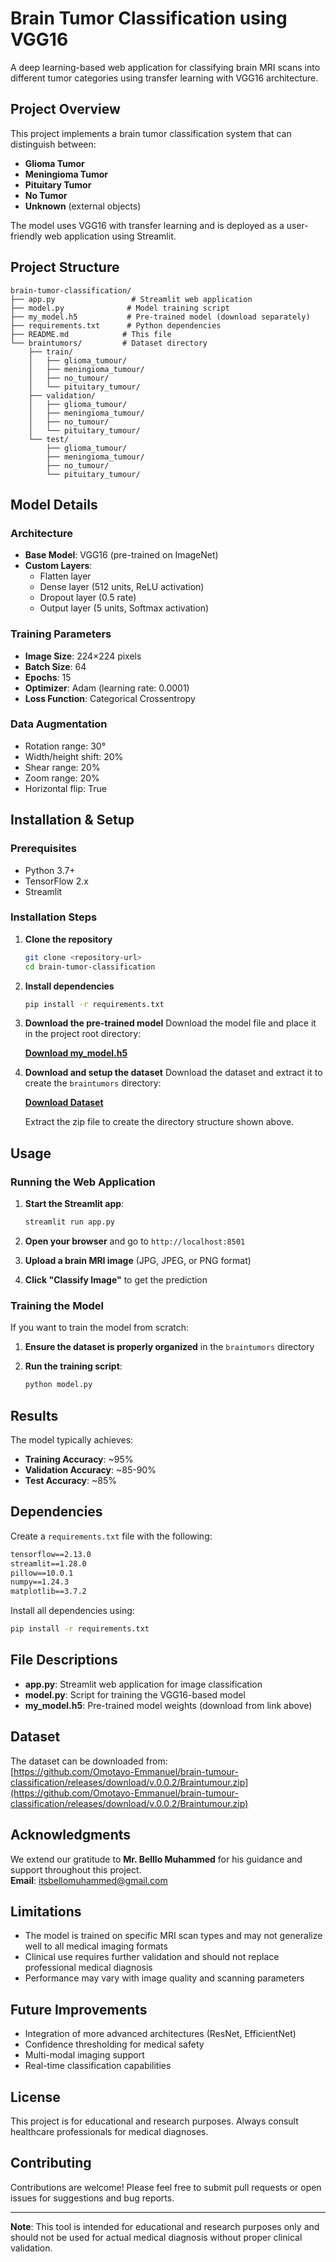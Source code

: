 # Brain Tumor Classification using VGG16

A deep learning-based web application for classifying brain MRI scans into different tumor categories using transfer learning with VGG16 architecture.

## Project Overview

This project implements a brain tumor classification system that can distinguish between:
- **Glioma Tumor**
- **Meningioma Tumor** 
- **Pituitary Tumor**
- **No Tumor**
- **Unknown** (external objects)

The model uses VGG16 with transfer learning and is deployed as a user-friendly web application using Streamlit.

## Project Structure

```
brain-tumor-classification/
├── app.py                 # Streamlit web application
├── model.py              # Model training script
├── my_model.h5           # Pre-trained model (download separately)
├── requirements.txt      # Python dependencies
├── README.md            # This file
└── braintumors/         # Dataset directory
    ├── train/
    │   ├── glioma_tumour/
    │   ├── meningioma_tumour/
    │   ├── no_tumour/
    │   └── pituitary_tumour/
    ├── validation/
    │   ├── glioma_tumour/
    │   ├── meningioma_tumour/
    │   ├── no_tumour/
    │   └── pituitary_tumour/
    └── test/
        ├── glioma_tumour/
        ├── meningioma_tumour/
        ├── no_tumour/
        └── pituitary_tumour/
```

## Model Details

### Architecture
- **Base Model**: VGG16 (pre-trained on ImageNet)
- **Custom Layers**:
  - Flatten layer
  - Dense layer (512 units, ReLU activation)
  - Dropout layer (0.5 rate)
  - Output layer (5 units, Softmax activation)

### Training Parameters
- **Image Size**: 224×224 pixels
- **Batch Size**: 64
- **Epochs**: 15
- **Optimizer**: Adam (learning rate: 0.0001)
- **Loss Function**: Categorical Crossentropy

### Data Augmentation
- Rotation range: 30°
- Width/height shift: 20%
- Shear range: 20%
- Zoom range: 20%
- Horizontal flip: True

## Installation & Setup

### Prerequisites
- Python 3.7+
- TensorFlow 2.x
- Streamlit

### Installation Steps

1. **Clone the repository**
   ```bash
   git clone <repository-url>
   cd brain-tumor-classification
   ```

2. **Install dependencies**
   ```bash
   pip install -r requirements.txt
   ```

3. **Download the pre-trained model**
   Download the model file and place it in the project root directory:

   [**Download my_model.h5**](https://github.com/Omotayo-Emmanuel/brain-tumour-classification/releases/download/v.0.0.2/my_model.h5)

4. **Download and setup the dataset**
   Download the dataset and extract it to create the `braintumors` directory:

   [**Download Dataset**](https://github.com/Omotayo-Emmanuel/brain-tumour-classification/releases/download/v.0.0.2/Braintumour.zip)

   Extract the zip file to create the directory structure shown above.

## Usage

### Running the Web Application

1. **Start the Streamlit app**:
   ```bash
   streamlit run app.py
   ```

2. **Open your browser** and go to `http://localhost:8501`

3. **Upload a brain MRI image** (JPG, JPEG, or PNG format)

4. **Click "Classify Image"** to get the prediction

### Training the Model

If you want to train the model from scratch:

1. **Ensure the dataset is properly organized** in the `braintumors` directory

2. **Run the training script**:
   ```bash
   python model.py
   ```

## Results

The model typically achieves:
- **Training Accuracy**: ~95%
- **Validation Accuracy**: ~85-90%
- **Test Accuracy**: ~85%

## Dependencies

Create a `requirements.txt` file with the following:

```txt
tensorflow==2.13.0
streamlit==1.28.0
pillow==10.0.1
numpy==1.24.3
matplotlib==3.7.2
```

Install all dependencies using:
```bash
pip install -r requirements.txt
```

## File Descriptions

- **app.py**: Streamlit web application for image classification
- **model.py**: Script for training the VGG16-based model
- **my_model.h5**: Pre-trained model weights (download from link above)

## Dataset

The dataset can be downloaded from:  
[https://github.com/Omotayo-Emmanuel/brain-tumour-classification/releases/download/v.0.0.2/Braintumour.zip](https://github.com/Omotayo-Emmanuel/brain-tumour-classification/releases/download/v.0.0.2/Braintumour.zip)

## Acknowledgments

We extend our gratitude to **Mr. Belllo Muhammed** for his guidance and support throughout this project.  
**Email**: itsbellomuhammed@gmail.com

## Limitations

- The model is trained on specific MRI scan types and may not generalize well to all medical imaging formats
- Clinical use requires further validation and should not replace professional medical diagnosis
- Performance may vary with image quality and scanning parameters

## Future Improvements

- Integration of more advanced architectures (ResNet, EfficientNet)
- Confidence thresholding for medical safety
- Multi-modal imaging support
- Real-time classification capabilities

## License

This project is for educational and research purposes. Always consult healthcare professionals for medical diagnoses.

## Contributing

Contributions are welcome! Please feel free to submit pull requests or open issues for suggestions and bug reports.

---

**Note**: This tool is intended for educational and research purposes only and should not be used for actual medical diagnosis without proper clinical validation.
